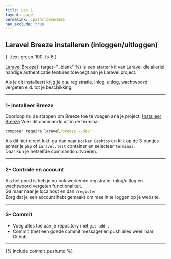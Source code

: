 ```yaml
---
title: Les 1
layout: page
permalink: :path/:basename
nav_exclude: true
---
```


## Laravel Breeze installeren (inloggen/uitloggen)
{: .text-green-100 .fs-6 }

[Laravel Breeze](https://laravel.com/docs/10.x/starter-kits#laravel-breeze){: target="_blank" %} is een starter kit van Laravel die
allerlei handige authenticatie features toevoegt aan je Laravel project.

Als je dit installeert krijg je o.a. registratie, inlog, uitlog, wachtwoord vergeten e.d. tot je beschikking.

---
### 1- Installeer Breeze
Doorloop nu de stappen om Breeze toe te voegen ana je project: [Installeer Breeze](https://laravel.com/docs/10.x/starter-kits#laravel-breeze-installation)
Voer dit commando uit in de terminal:
```cmd
composer require laravel/breeze --dev
```
Als dit niet direct lukt, ga dan naar `Docker Desktop` en klik op de 3 puntjes achter je `php` of `Laravel.test` container en selecteer `terminal`.  
Daar kun je hetzelfde commando uitvoeren.


---
### 2- Controle en account
Als het goed is heb je nu ook werkende registratie, inlog/uitlog en wachtwoord vergeten functionaliteit.  
Ga maar naar je localhost en dan `/register`  
Zorg dat je een account hebt gemaakt om mee in te loggen op je website.

---
### 3- Commit
- Voeg alles toe aan je repository met `git add .`
- Commit (met een goede commit message) en push alles weer naar Github.

---

{% include commit_push.md %}


